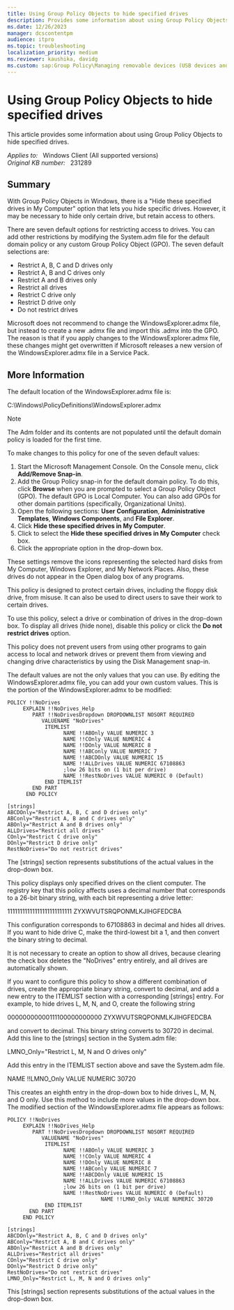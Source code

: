 ```yaml
---
title: Using Group Policy Objects to hide specified drives
description: Provides some information about using Group Policy Objects to hide specified drives.
ms.date: 12/26/2023
manager: dcscontentpm
audience: itpro
ms.topic: troubleshooting
localization_priority: medium
ms.reviewer: kaushika, davidg
ms.custom: sap:Group Policy\Managing removable devices (USB devices and flash drives) through Group Policy, csstroubleshoot
---
```

# Using Group Policy Objects to hide specified drives

This article provides some information about using Group Policy Objects to hide specified drives.

_Applies to:_ &nbsp; Windows Client (All supported versions)  
_Original KB number:_ &nbsp; 231289

## Summary

With Group Policy Objects in Windows, there is a "Hide these specified drives in My Computer" option that lets you hide specific drives. However, it may be necessary to hide only certain drive, but retain access to others.

There are seven default options for restricting access to drives. You can add other restrictions by modifying the System.adm file for the default domain policy or any custom Group Policy Object (GPO). The seven default selections are:

- Restrict A, B, C and D drives only
- Restrict A, B and C drives only
- Restrict A and B drives only
- Restrict all drives
- Restrict C drive only
- Restrict D drive only
- Do not restrict drives

Microsoft does not recommend to change the WindowsExplorer.admx file, but instead to create a new .admx file and import this .admx into the GPO. The reason is that if you apply changes to the WindowsExplorer.admx file, these changes might get overwritten if Microsoft releases a new version of the WindowsExplorer.admx file in a Service Pack.

## More Information

The default location of the WindowsExplorer.admx file is:

C:\Windows\PolicyDefinitions\WindowsExplorer.admx

> [!Note]
> The Adm folder and its contents are not populated until the default domain policy is loaded for the first time.

To make changes to this policy for one of the seven default values:

1. Start the Microsoft Management Console. On the Console menu, click **Add/Remove Snap-in**.
2. Add the Group Policy snap-in for the default domain policy. To do this, click **Browse** when you are prompted to select a Group Policy Object (GPO). The default GPO is Local Computer. You can also add GPOs for other domain partitions (specifically, Organizational Units).
1. Open the following sections: **User Configuration**, **Administrative Templates**, **Windows Components**, and **File Explorer**.
4. Click **Hide these specified drives in My Computer**.
5. Click to select the **Hide these specified drives in My Computer** check box.
6. Click the appropriate option in the drop-down box.

These settings remove the icons representing the selected hard disks from My Computer, Windows Explorer, and My Network Places. Also, these drives do not appear in the Open dialog box of any programs.

This policy is designed to protect certain drives, including the floppy disk drive, from misuse. It can also be used to direct users to save their work to certain drives.

To use this policy, select a drive or combination of drives in the drop-down box. To display all drives (hide none), disable this policy or click the **Do not restrict drives** option.

This policy does not prevent users from using other programs to gain access to local and network drives or prevent them from viewing and changing drive characteristics by using the Disk Management snap-in.

The default values are not the only values that you can use. By editing the WindowsExplorer.admx file, you can add your own custom values. This is the portion of the WindowsExplorer.admx to be modified:

```output
POLICY !!NoDrives  
     EXPLAIN !!NoDrives_Help  
        PART !!NoDrivesDropdown DROPDOWNLIST NOSORT REQUIRED  
           VALUENAME "NoDrives"  
            ITEMLIST  
                  NAME !!ABOnly VALUE NUMERIC 3  
                  NAME !!COnly VALUE NUMERIC 4  
                  NAME !!DOnly VALUE NUMERIC 8  
                  NAME !!ABConly VALUE NUMERIC 7  
                  NAME !!ABCDOnly VALUE NUMERIC 15  
                  NAME !!ALLDrives VALUE NUMERIC 67108863  
                  ;low 26 bits on (1 bit per drive)  
                  NAME !!RestNoDrives VALUE NUMERIC 0 (Default)  
            END ITEMLIST  
        END PART  
      END POLICY

[strings]  
ABCDOnly="Restrict A, B, C and D drives only"  
ABConly="Restrict A, B and C drives only"  
ABOnly="Restrict A and B drives only"  
ALLDrives="Restrict all drives"  
COnly="Restrict C drive only"  
DOnly="Restrict D drive only"  
RestNoDrives="Do not restrict drives"  
```

The [strings] section represents substitutions of the actual values in the drop-down box.

This policy displays only specified drives on the client computer. The registry key that this policy affects uses a decimal number that corresponds to a 26-bit binary string, with each bit representing a drive letter:

11111111111111111111111111
ZYXWVUTSRQPONMLKJIHGFEDCBA

This configuration corresponds to 67108863 in decimal and hides all drives. If you want to hide drive C, make the third-lowest bit a 1, and then convert the binary string to decimal.

It is not necessary to create an option to show all drives, because clearing the check box deletes the "NoDrives" entry entirely, and all drives are automatically shown.

If you want to configure this policy to show a different combination of drives, create the appropriate binary string, convert to decimal, and add a new entry to the ITEMLIST section with a corresponding [strings] entry. For example, to hide drives L, M, N, and O, create the following string

00000000000111100000000000
ZYXWVUTSRQPONMLKJIHGFEDCBA

and convert to decimal. This binary string converts to 30720 in decimal. Add this line to the [strings] section in the System.adm file:

LMNO_Only="Restrict L, M, N and O drives only"

Add this entry in the ITEMLIST section above and save the System.adm file.

NAME !!LMNO_Only VALUE NUMERIC 30720

This creates an eighth entry in the drop-down box to hide drives L, M, N, and O only. Use this method to include more values in the drop-down box. The modified section of the WindowsExplorer.admx file appears as follows:

```output
POLICY !!NoDrives  
     EXPLAIN !!NoDrives_Help  
        PART !!NoDrivesDropdown DROPDOWNLIST NOSORT REQUIRED  
           VALUENAME "NoDrives"  
            ITEMLIST  
                  NAME !!ABOnly VALUE NUMERIC 3  
                  NAME !!COnly VALUE NUMERIC 4  
                  NAME !!DOnly VALUE NUMERIC 8  
                  NAME !!ABConly VALUE NUMERIC 7  
                  NAME !!ABCDOnly VALUE NUMERIC 15  
                  NAME !!ALLDrives VALUE NUMERIC 67108863  
                  ;low 26 bits on (1 bit per drive)  
                  NAME !!RestNoDrives VALUE NUMERIC 0 (Default)  
                              NAME !!LMNO_Only VALUE NUMERIC 30720  
            END ITEMLIST
       END PART  
     END POLICY

[strings]  
ABCDOnly="Restrict A, B, C and D drives only"  
ABConly="Restrict A, B and C drives only"  
ABOnly="Restrict A and B drives only"  
ALLDrives="Restrict all drives"  
COnly="Restrict C drive only"  
DOnly="Restrict D drive only"  
RestNoDrives="Do not restrict drives"  
LMNO_Only="Restrict L, M, N and O drives only"  
```

This [strings] section represents substitutions of the actual values in the drop-down box.
